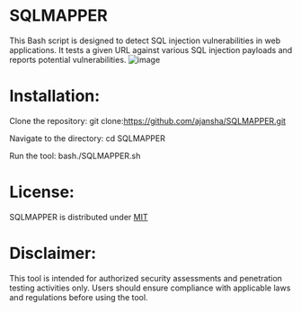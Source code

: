 # SQLMAPPER
This Bash script is designed to detect SQL injection vulnerabilities in web applications. It tests a given URL against various SQL injection payloads and reports potential vulnerabilities.
![image](https://github.com/ajansha/SQLMAPPER/assets/68161367/3762217f-90c7-4042-8a35-59c8822c4be3)


# Installation:
Clone the repository: git clone:https://github.com/ajansha/SQLMAPPER.git

Navigate to the directory: cd SQLMAPPER

Run the tool: bash./SQLMAPPER.sh

# License:
SQLMAPPER is distributed under  [MIT](https://github.com/ajansha/SQLMAPPER/blob/main/LICENSE)

# Disclaimer:
This tool is intended for authorized security assessments and penetration testing activities only. Users should ensure compliance with applicable laws and regulations before using the tool.
